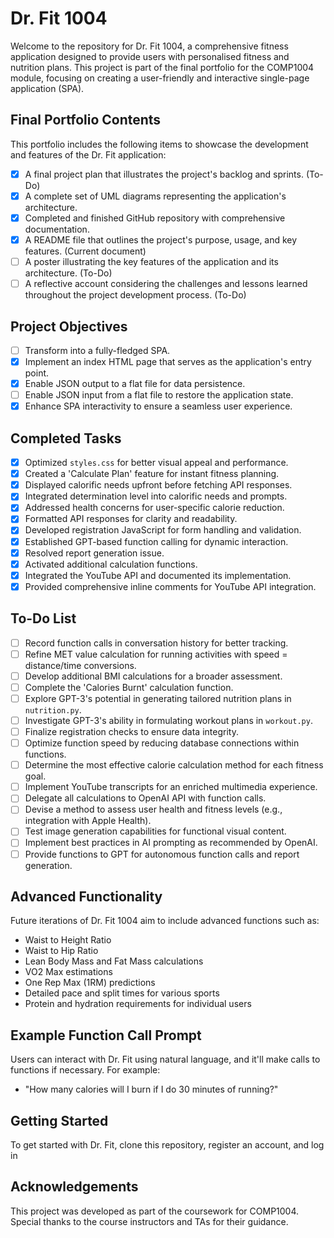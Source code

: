 # Dr. Fit 1004

Welcome to the repository for Dr. Fit 1004, a comprehensive fitness application designed to provide users with personalised fitness and nutrition plans. This project is part of the final portfolio for the COMP1004 module, focusing on creating a user-friendly and interactive single-page application (SPA).

## Final Portfolio Contents

This portfolio includes the following items to showcase the development and features of the Dr. Fit application:

- [X] A final project plan that illustrates the project's backlog and sprints. (To-Do)
- [X] A complete set of UML diagrams representing the application's architecture.
- [X] Completed and finished GitHub repository with comprehensive documentation.
- [X] A README file that outlines the project's purpose, usage, and key features. (Current document)
- [ ] A poster illustrating the key features of the application and its architecture. (To-Do)
- [ ] A reflective account considering the challenges and lessons learned throughout the project development process. (To-Do)

## Project Objectives

- [ ] Transform into a fully-fledged SPA.
- [X] Implement an index HTML page that serves as the application's entry point.
- [X] Enable JSON output to a flat file for data persistence.
- [ ] Enable JSON input from a flat file to restore the application state.
- [X] Enhance SPA interactivity to ensure a seamless user experience.

## Completed Tasks

- [X] Optimized `styles.css` for better visual appeal and performance.
- [X] Created a 'Calculate Plan' feature for instant fitness planning.
- [X] Displayed calorific needs upfront before fetching API responses.
- [X] Integrated determination level into calorific needs and prompts.
- [X] Addressed health concerns for user-specific calorie reduction.
- [X] Formatted API responses for clarity and readability.
- [X] Developed registration JavaScript for form handling and validation.
- [X] Established GPT-based function calling for dynamic interaction.
- [X] Resolved report generation issue.
- [X] Activated additional calculation functions.
- [X] Integrated the YouTube API and documented its implementation.
- [X] Provided comprehensive inline comments for YouTube API integration.

## To-Do List

- [ ] Record function calls in conversation history for better tracking.
- [ ] Refine MET value calculation for running activities with speed = distance/time conversions.
- [ ] Develop additional BMI calculations for a broader assessment.
- [ ] Complete the 'Calories Burnt' calculation function.
- [ ] Explore GPT-3's potential in generating tailored nutrition plans in `nutrition.py`.
- [ ] Investigate GPT-3's ability in formulating workout plans in `workout.py`.
- [ ] Finalize registration checks to ensure data integrity.
- [ ] Optimize function speed by reducing database connections within functions.
- [ ] Determine the most effective calorie calculation method for each fitness goal.
- [ ] Implement YouTube transcripts for an enriched multimedia experience.
- [ ] Delegate all calculations to OpenAI API with function calls.
- [ ] Devise a method to assess user health and fitness levels (e.g., integration with Apple Health).
- [ ] Test image generation capabilities for functional visual content.
- [ ] Implement best practices in AI prompting as recommended by OpenAI.
- [ ] Provide functions to GPT for autonomous function calls and report generation.

## Advanced Functionality

Future iterations of Dr. Fit 1004 aim to include advanced functions such as:

- Waist to Height Ratio
- Waist to Hip Ratio
- Lean Body Mass and Fat Mass calculations
- VO2 Max estimations
- One Rep Max (1RM) predictions
- Detailed pace and split times for various sports
- Protein and hydration requirements for individual users

## Example Function Call Prompt

Users can interact with Dr. Fit using natural language, and it'll make calls to functions if necessary. For example:

- "How many calories will I burn if I do 30 minutes of running?"

## Getting Started

To get started with Dr. Fit, clone this repository, register an account, and log in

## Acknowledgements

This project was developed as part of the coursework for COMP1004. Special thanks to the course instructors and TAs for their guidance.
